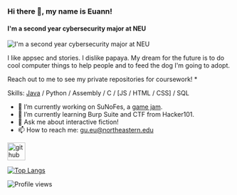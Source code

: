 ### Hi there 👋, my name is Euann!
#### I'm a second year cybersecurity major at NEU
![I'm a second year cybersecurity major at NEU](https://arturssmirnovs.github.io/github-profile-readme-generator/images/banner.png)

I like appsec and stories. I dislike papaya. My dream for the future is to do cool computer things to help people and to feed the dog I'm going to adopt.

Reach out to me to see my private repositories for coursework! *

Skills: [Java](https://github.com/EuannGu/black-hole-desktop-pet) / Python / Assembly / C / [JS / HTML / CSS] / SQL

- 🔭 I’m currently working on SuNoFes, a [game jam](https://itch.io/jam/sunofes22). 
- 🌱 I’m currently learning Burp Suite and CTF from Hacker101.
- 💬 Ask me about interactive fiction! 
- 📫 How to reach me: gu.eu@northeastern.edu 


[<img src='https://cdn.jsdelivr.net/npm/simple-icons@3.0.1/icons/github.svg' alt='github' height='40'>](https://github.com/EuannGu)  

[![Top Langs](https://github-readme-stats.vercel.app/api/top-langs/?username=EuannGu)](https://github.com/anuraghazra/github-readme-stats)

![Profile views](https://gpvc.arturio.dev/EuannGu)  

<!--
**EuannGu/EuannGu** is a ✨ _special_ ✨ repository because its `README.md` (this file) appears on your GitHub profile.

Here are some ideas to get you started:

- 🔭 I’m currently working on ...
- 🌱 I’m currently learning ...
- 👯 I’m looking to collaborate on ...
- 🤔 I’m looking for help with ...
- 💬 Ask me about ...
- 📫 How to reach me: ...
- 😄 Pronouns: ...
- ⚡ Fun fact: ...
-->

<!--
comment that doesn't show up in the doc??
-->
